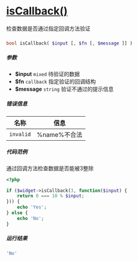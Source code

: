 [isCallback()](http://twinh.github.io/widget/api/isCallback)
============================================================

检查数据是否通过指定回调方法验证

### 
```php
bool isCallback( $input [, $fn [, $message ]] )
```

##### 参数
* **$input** `mixed` 待验证的数据
* **$fn** `callback` 指定验证的回调结构
* **$message** `string` 验证不通过的提示信息

##### 错误信息
| **名称**              | **信息**                                                       | 
|-----------------------|----------------------------------------------------------------|
| `invalid`             | %name%不合法                                                   |

##### 代码范例
通过回调方法检查数据是否能被3整除
```php
<?php

if ($widget->isCallback(3, function($input) {
    return 0 === 10 % $input;
})) {
    echo 'Yes';
} else {
    echo 'No';
}
```
##### 运行结果
```php
'No'
```
